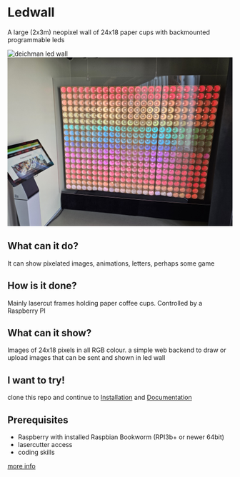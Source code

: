 # Ledwall

A large (2x3m) neopixel wall of 24x18 paper cups with backmounted programmable leds

![deichman led wall](images/deichmanLedWall.png)
![palette](images/palette.jpg)

## What can it do?

It can show pixelated images, animations, letters, perhaps some game

## How is it done?

Mainly lasercut frames holding paper coffee cups.
Controlled by a Raspberry PI

## What can it show?

Images of 24x18 pixels in all RGB colour. a simple web backend to draw or upload images
that can be sent and shown in led wall

## I want to try!

clone this repo and continue to [Installation](docs/Installation.md)
and  [Documentation](docs/Documentation.md)

## Prerequisites

* Raspberry with installed Raspbian Bookworm (RPI3b+ or newer 64bit)
* lasercutter access
* coding skills

[more info](docs/Prerequisites.md)
